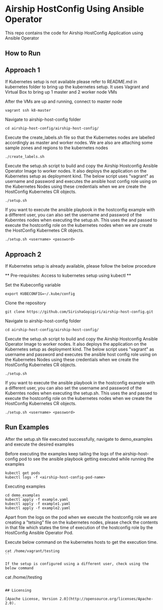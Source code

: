 # Airship HostConfig Using Ansible Operator
This repo contains the code for Airship HostConfig Application using Ansible Operator

## How to Run

## Approach 1
If Kubernetes setup is not available please refer to README.md in kubernetes folder to bring up the kubernetes setup. It uses Vagrant and Virtual Box to bring up 1 master and 2 worker node VMs

After the VMs are up and running, connect to master node

```
vagrant ssh k8-master
```

Navigate to airship-host-config folder

```
cd airship-host-config/airship-host-config/
```

Execute the create_labels.sh file so that the Kubernetes nodes are labelled accordingly as master and worker nodes. We are also are attaching some sample zones and regions to the kubernetes nodes

```
./create_labels.sh
```

Execute the setup.sh script to build and copy the Airship Hostconfig Ansible Operator Image to worker nodes. It also deploys the application on the Kubernetes setup as deployment kind. The below script uses "vagrant" as username and password and executes the ansible host config role using on the Kubernetes Nodes using these credentials when we are create the HostConfig Kubernetes CR objects.

```
./setup.sh
```

If you want to execute the ansible playbook in the hostconfig example with a different user, you can also set the username and password of the Kuberntes nodes when executing the setup.sh. This uses the <username> and <password> passed to execute the hostconfig role on the kubernetes nodes when we are create the HostConfig Kubernetes CR objects.

```
./setup.sh <username> <password>
```

## Approach 2
If Kubernetes setup is already available, please follow the below procedure

 ** Pre-requisites: Access to kubernetes setup using kubectl **

Set the Kubeconfig variable
```
export KUBECONFIG=~/.kube/config
```

Clone the repository

```
git clone https://github.com/SirishaGopigiri/airship-host-config.git
```

Navigate to airship-host-config folder

```
cd airship-host-config/airship-host-config/
```

Execute the setup.sh script to build and copy the Airship Hostconfig Ansible Operator Image to worker nodes. It also deploys the application on the Kubernetes setup as deployment kind. The below script uses "vagrant" as username and password and executes the ansible host config role using on the Kubernetes Nodes using these credentials when we create the HostConfig Kubernetes CR objects.

```
./setup.sh
```

If you want to execute the ansible playbook in the hostconfig example with a different user, you can also set the username and password of the Kuberntes nodes when executing the setup.sh. This uses the <username> and <password> passed to execute the hostconfig role on the kubernetes nodes when we create the HostConfig Kubernetes CR objects.

```
./setup.sh <username> <password>
```

## Run Examples 

After the setup.sh file executed successfully, navigate to demo_examples and execute the desired examples

Before executing the examples keep tailing the logs of the airship-host-config pod to see the ansible playbook getting executed while running the examples

```
kubectl get pods
kubectl logs -f <airship-host-config-pod-name>
```

Executing examples

```
cd demo_examples
kubectl apply -f example.yaml
kubectl apply -f example1.yaml
kubectl apply -f example2.yaml
``` 

Apart from the logs on the pod when we execute the hostconfig role we are creating a "tetsing" file on the kubernetes nodes, please check the contents in that file which states the time of execution of the hostconfig role by the HostConfig Ansible Operator Pod.

Execute below command on the kubernetes hosts to get the execution time.

```
cat /home/vagrant/testing
``

If the setup is configured using a different user, check using the below command

```
cat /home/<username>/testing
```

## Licensing

[Apache License, Version 2.0](http://opensource.org/licenses/Apache-2.0).
